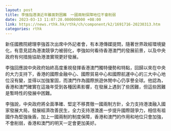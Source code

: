 ```yaml
---
layout: post
title: 李強指港澳近年雖面對困難　一國兩制保障地位不會削弱
date: 2023-03-13 11:07:28.000000000 +08:00
link: https://news.rthk.hk/rthk/ch/component/k2/1691716-20230313.htm
categories: rthk
---
```


新任國務院總理李強首次出席中外記者會，有本港傳媒提問，隨著世界政經環境變化，有意見認為港澳競爭力被弱化，李強如何看待香港澳門的發展前景，以及中央政府有何措施協助港澳實現更好發展。

李強回應說中央政府始終高度重視發揮香港澳門獨特優勢和特點，回歸以來在中央的大力支持下，香港的國際金融中心、國際貿易中心和國際航運中心的三大中心地位沒有變，並得以加強鞏固，而澳門作為國際旅遊休閒中心仍享譽全球。他認為，香港和澳門確實在這幾年受到各種因素影響，在發展上遇到了些困難，但這些困難是暫時性的發展中困難。

李強說，中央政府將全面準確、堅定不移貫徹一國兩制方針，全力支持港澳融入國家發展大局，發展經濟改善民生，全力支持港澳進一步提升國際競爭力，相信有祖國作為堅強後盾，加上一國兩制的制度保障，香港和澳門的作用和地位只會加強，不會削弱，香港和澳門的明天一定會更加美好。
